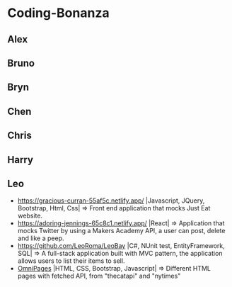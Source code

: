 # Coding-Bonanza

## Alex

## Bruno

## Bryn

## Chen

## Chris

## Harry

## Leo

- https://gracious-curran-55af5c.netlify.app/ |Javascript, JQuery, Bootstrap, Html, Css| => Front end application that mocks Just Eat website.
- https://adoring-jennings-65c8c1.netlify.app/ |React| => Application that mocks Twitter by using a Makers Academy API, a user can post, delete and like a peep.
- https://github.com/LeoRoma/LeoBay |C#, NUnit test, EntityFramework, SQL| => A full-stack application built with MVC pattern, the application allows users to list their items to sell.
- [OmniPages](./LeoFiles/OmniPages/Home.html) |HTML, CSS, Bootstrap, Javascript| => Different HTML pages with fetched API, from "thecatapi" and "nytimes"